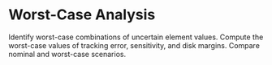 # **Worst-Case Analysis**

Identify worst-case combinations of uncertain element values. Compute the worst-case values of tracking error, sensitivity, and disk margins. Compare nominal and worst-case scenarios.
